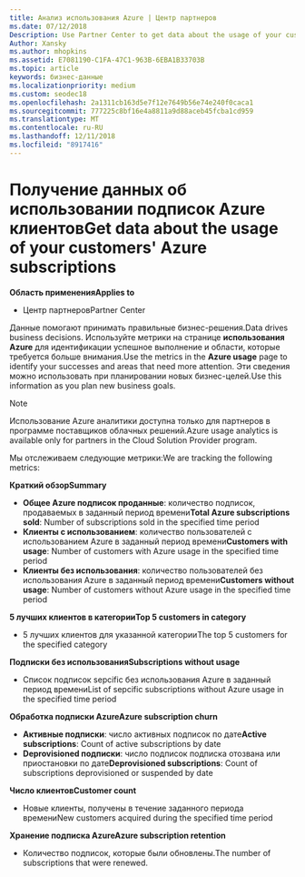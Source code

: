```yaml
---
title: Анализ использования Azure | Центр партнеров
ms.date: 07/12/2018
Description: Use Partner Center to get data about the usage of your customers' Azure subscriptions.
Author: Xansky
ms.author: mhopkins
ms.assetid: E7081190-C1FA-47C1-963B-6EBA1B33703B
ms.topic: article
keywords: бизнес-данные
ms.localizationpriority: medium
ms.custom: seodec18
ms.openlocfilehash: 2a1311cb163d5e7f12e7649b56e74e240f0caca1
ms.sourcegitcommit: 777225c8bf16e4a8811a9d88aceb45fcba1cd959
ms.translationtype: MT
ms.contentlocale: ru-RU
ms.lasthandoff: 12/11/2018
ms.locfileid: "8917416"
---
```

# <a name="get-data-about-the-usage-of-your-customers-azure-subscriptions"></a><span data-ttu-id="aaf7a-103">Получение данных об использовании подписок Azure клиентов</span><span class="sxs-lookup"><span data-stu-id="aaf7a-103">Get data about the usage of your customers' Azure subscriptions</span></span> 

**<span data-ttu-id="aaf7a-104">Область применения</span><span class="sxs-lookup"><span data-stu-id="aaf7a-104">Applies to</span></span>**
- <span data-ttu-id="aaf7a-105">Центр партнеров</span><span class="sxs-lookup"><span data-stu-id="aaf7a-105">Partner Center</span></span>

<span data-ttu-id="aaf7a-106">Данные помогают принимать правильные бизнес-решения.</span><span class="sxs-lookup"><span data-stu-id="aaf7a-106">Data drives business decisions.</span></span> <span data-ttu-id="aaf7a-107">Используйте метрики на странице **использования Azure** для идентификации успешное выполнение и области, которые требуется больше внимания.</span><span class="sxs-lookup"><span data-stu-id="aaf7a-107">Use the metrics in the **Azure usage** page to identify your successes and areas that need more attention.</span></span> <span data-ttu-id="aaf7a-108">Эти сведения можно использовать при планировании новых бизнес-целей.</span><span class="sxs-lookup"><span data-stu-id="aaf7a-108">Use this information as you plan new business goals.</span></span>

> [!NOTE]
> <span data-ttu-id="aaf7a-109">Использование Azure аналитики доступна только для партнеров в программе поставщиков облачных решений.</span><span class="sxs-lookup"><span data-stu-id="aaf7a-109">Azure usage  analytics is available only for partners in the Cloud Solution Provider program.</span></span>

<span data-ttu-id="aaf7a-110">Мы отслеживаем следующие метрики:</span><span class="sxs-lookup"><span data-stu-id="aaf7a-110">We are tracking the following metrics:</span></span>

**<span data-ttu-id="aaf7a-111">Краткий обзор</span><span class="sxs-lookup"><span data-stu-id="aaf7a-111">Summary</span></span>**  
 - <span data-ttu-id="aaf7a-112">**Общее Azure подписок проданные**: количество подписок, продаваемых в заданный период времени</span><span class="sxs-lookup"><span data-stu-id="aaf7a-112">**Total Azure subscriptions sold**: Number of subscriptions sold in the specified time period</span></span>  
 - <span data-ttu-id="aaf7a-113">**Клиенты с использованием**: количество пользователей с использованием Azure в заданный период времени</span><span class="sxs-lookup"><span data-stu-id="aaf7a-113">**Customers with usage**: Number of customers with Azure usage in the specified time period</span></span>  
 - <span data-ttu-id="aaf7a-114">**Клиенты без использования**: количество пользователей без использования Azure в заданный период времени</span><span class="sxs-lookup"><span data-stu-id="aaf7a-114">**Customers without usage**: Number of customers without Azure usage in the specified time period</span></span>  

**<span data-ttu-id="aaf7a-115">5 лучших клиентов в категории</span><span class="sxs-lookup"><span data-stu-id="aaf7a-115">Top 5 customers in category</span></span>**  
 -  <span data-ttu-id="aaf7a-116">5 лучших клиентов для указанной категории</span><span class="sxs-lookup"><span data-stu-id="aaf7a-116">The top 5 customers for the specified category</span></span>  

**<span data-ttu-id="aaf7a-117">Подписки без использования</span><span class="sxs-lookup"><span data-stu-id="aaf7a-117">Subscriptions without usage</span></span>**  
 -  <span data-ttu-id="aaf7a-118">Список подписок sepcific без использования Azure в заданный период времени</span><span class="sxs-lookup"><span data-stu-id="aaf7a-118">List of sepcific subscriptions without Azure usage in the specified time period</span></span>  

**<span data-ttu-id="aaf7a-119">Обработка подписки Azure</span><span class="sxs-lookup"><span data-stu-id="aaf7a-119">Azure subscription churn</span></span>**  
 - <span data-ttu-id="aaf7a-120">**Активные подписки**: число активных подписок по дате</span><span class="sxs-lookup"><span data-stu-id="aaf7a-120">**Active subscriptions**: Count of active subscriptions by date</span></span>  
 - <span data-ttu-id="aaf7a-121">**Deprovisioned подписки**: число подписок подписка отозвана или приостановки по дате</span><span class="sxs-lookup"><span data-stu-id="aaf7a-121">**Deprovisioned subscriptions**: Count of subscriptions deprovisioned or suspended by date</span></span>  

**<span data-ttu-id="aaf7a-122">Число клиентов</span><span class="sxs-lookup"><span data-stu-id="aaf7a-122">Customer count</span></span>**
 - <span data-ttu-id="aaf7a-123">Новые клиенты, получены в течение заданного периода времени</span><span class="sxs-lookup"><span data-stu-id="aaf7a-123">New customers acquired during the specified time period</span></span>  

**<span data-ttu-id="aaf7a-124">Хранение подписка Azure</span><span class="sxs-lookup"><span data-stu-id="aaf7a-124">Azure subscription retention</span></span>**  
 - <span data-ttu-id="aaf7a-125">Количество подписок, которые были обновлены.</span><span class="sxs-lookup"><span data-stu-id="aaf7a-125">The number of subscriptions that were renewed.</span></span>   
  